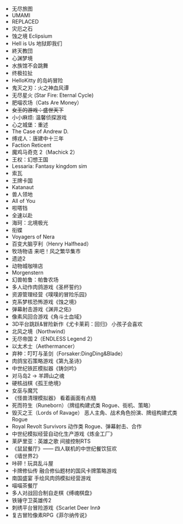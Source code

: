 - 无尽旅图
- UMAMI            
- REPLACED
- 灾厄之石
- 蚀之境 Eclipsium
- Hell is Us 地狱即我们
- 終天教団
- 心渊梦境
- 水族馆不会跳舞
-  终极拉扯
- HelloKitty 的岛屿冒险
-  鬼灭之刃：火之神血风谭
- 无尽星火 (Star Fire: Eternal Cycle)
- 肥喵农场（Cats Are Money）
- ~~女王的游戏：盛世天下~~
- 小小麻烦: 温馨侦探游戏
- 心之城堡：重述
- The Case of Andrew D.
- 缚戎人：唐建中十三年
- Faction Reticent
- 魔鸡马奇克 2（Machick 2）
- 王权：幻想王国
- Lessaria: Fantasy kingdom sim
- 索瓦
- 王牌卡国
- Katanaut
- 兽人领地
- All of You
- 啦嗒铛
- 全速以赴
- 海珂：北境极光
- 衔蝶
- Voyagers of Nera
- 百变大脑亨利（Henry Halfhead）
- 牧场物语 来吧！风之繁华集市
- 遗迹2
- 动物城咖啡店
- Morgenstern
- 幻兽帕鲁：帕鲁农场
- 多人动作肉鸽游戏《圣杯誓约》
- 资源管理经营《噗噗的冒险乐园》
- 克系梦核恐怖游戏《蚀之境》
- 弹幕射击游戏《渊井之佑》
- 像素风回合游戏《角斗士血域》
- 3D平台跳跃&冒险新作《尤卡莱莉：回归》 小孩子会喜欢
- 北风之境（Northwind）
- 无尽帝国 2（ENDLESS Legend 2）
- 以太术士（Aethermancer）
- 弃种：叮叮与圣剑（Forsaker:DingDing&Blade）
- 肉鸽宝石策略游戏《第九圣诗》
- 中世纪铁匠模拟器《铸剑吟》
- 对马岛2 -> 羊蹄山之魂
- 硬核战棋《孤王绝境》
- 女巫与魔咒
- 《怪兽清理模拟器》 看着画面有点糙
- 死而符生（Runeborn）（牌组构建式类 Rogue、街机、策略）
- 毁灭之王（Lords of Ravage） 恶人主角、战术角色扮演、牌组构建式类 Rogue
- Royal Revolt Survivors  动作类 Rogue、弹幕射击、合作
- 中世纪模拟经营自动化生产游戏《炼金工厂》
- 莱萨里亚：英雄之歌 间接控制RTS
- 《鼠鼠餐厅》—— 四人联机的中世纪餐饮狂欢
- 《墙世界2》
- 咔砰！玩具乱斗屋
- 卡牌修仙传 融合修仙题材的国风卡牌策略游戏
- 南国盛宴 手绘风肉鸽模拟经营游戏
- 喵喵茶餐厅
- 多人对战回合制自走棋《缚魂棋盘》
- 铁锤守卫英雄传2
- 刺绣平台冒险游戏《Scarlet Deer Inn》
- 复古冒险像素RPG《菲尔纳传说》